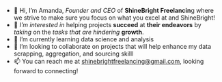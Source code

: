 - 👋 Hi, I’m Amanda, _Founder and CEO_ of **ShineBright Freelancin**g where we strive to make sure you focus on what you excel at and ShineBright!
- 👀 _I’m interested in_ helping projects **succeed** at **their endeavors** by _taking_ on the _tasks that are hindering_ **growth**.
- 🌱 I’m currently learning data science and analysis
- 💞️ I’m looking to collaborate on projects that will help enhance my data scrapping, aggregation, and sourcing skilll
- 📫 You can reach me at shinebrightfreelancing@gmail.com, looking forward to connecting!

<!---
aholman0725/aholman0725 is a ✨ special ✨ repository because its `README.md` (this file) appears on your GitHub profile.
You can click the Preview link to take a look at your changes.
--->
